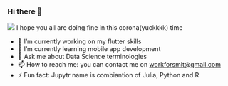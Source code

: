 ### Hi there 👋


</p>
<img src='https://github-readme-stats.vercel.app/api?username=smituparmar&&show_icons=true&title_color=000000&icon_color=000000&text_color=000000&bg_color=ffffff'/>
<imh src='https://github-readme-stats.vercel.app/api/top-langs/?username=smituparmar&theme=dark&hide_langs_below=1' />
I hope you all are doing fine in this corona(yuckkkk) time

- 🔭 I’m currently working on my flutter skills
- 🌱 I’m currently learning mobile app development
- 💬 Ask me about Data Science terminologies
- 📫 How to reach me: you can contact me on workforsmit@gmail.com
- ⚡ Fun fact: Jupytr name  is combiantion of Julia, Python and R
